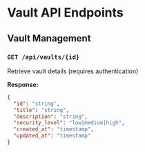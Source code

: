 # Vault API Endpoints

## Vault Management

### `GET /api/vaults/{id}`
Retrieve vault details (requires authentication)

**Response:**
```json
{
  "id": "string",
  "title": "string",
  "description": "string",
  "security_level": "low|medium|high",
  "created_at": "timestamp",
  "updated_at": "timestamp"
}
